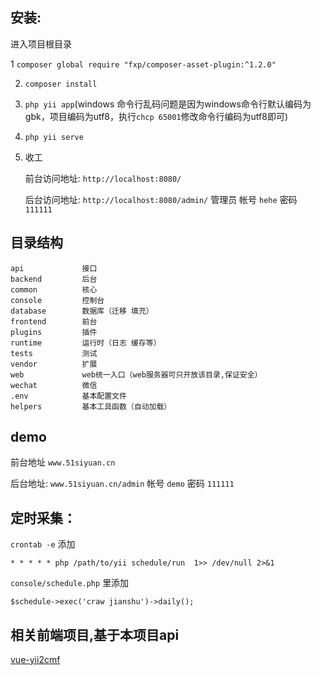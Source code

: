 ## 安装:

进入项目根目录

1 `composer global require "fxp/composer-asset-plugin:^1.2.0"`

2. `composer install` 

3. `php yii app`(windows 命令行乱码问题是因为windows命令行默认编码为gbk，项目编码为utf8，执行`chcp 65001`修改命令行编码为utf8即可)

4. `php yii serve`

5. 收工

    前台访问地址: `http://localhost:8080/`

    后台访问地址: `http://localhost:8080/admin/` 管理员 帐号 `hehe` 密码 `111111`

## 目录结构

```
api             接口
backend         后台
common          核心
console         控制台
database        数据库（迁移 填充）
frontend        前台
plugins         插件
runtime         运行时（日志 缓存等）
tests           测试
vendor          扩展
web             web统一入口（web服务器可只开放该目录,保证安全）
wechat          微信
.env            基本配置文件
helpers         基本工具函数（自动加载）
```

## demo

前台地址 `www.51siyuan.cn`

后台地址: `www.51siyuan.cn/admin`  帐号 `demo` 密码 `111111`

## 定时采集：

`crontab -e` 添加

`* * * * * php /path/to/yii schedule/run  1>> /dev/null 2>&1`

`console/schedule.php` 里添加

`$schedule->exec('craw jianshu')->daily();`

相关前端项目,基于本项目api
-----------------------

[vue-yii2cmf](https://github.com/yidashi/vue-yii2cmf)



